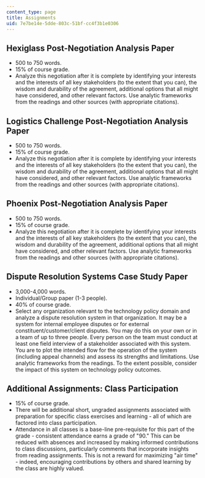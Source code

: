 ```yaml
---
content_type: page
title: Assignments
uid: 7e7be14e-5dde-803c-51bf-cc4f3b1e0306
---
```


Hexiglass Post-Negotiation Analysis Paper
-----------------------------------------

*   500 to 750 words.
*   15% of course grade.
*   Analyze this negotiation after it is complete by identifying your interests and the interests of all key stakeholders (to the extent that you can), the wisdom and durability of the agreement, additional options that all might have considered, and other relevant factors. Use analytic frameworks from the readings and other sources (with appropriate citations).

Logistics Challenge Post-Negotiation Analysis Paper
---------------------------------------------------

*   500 to 750 words.
*   15% of course grade.
*   Analyze this negotiation after it is complete by identifying your interests and the interests of all key stakeholders (to the extent that you can), the wisdom and durability of the agreement, additional options that all might have considered, and other relevant factors. Use analytic frameworks from the readings and other sources (with appropriate citations).

Phoenix Post-Negotiation Analysis Paper
---------------------------------------

*   500 to 750 words.
*   15% of course grade.
*   Analyze this negotiation after it is complete by identifying your interests and the interests of all key stakeholders (to the extent that you can), the wisdom and durability of the agreement, additional options that all might have considered, and other relevant factors. Use analytic frameworks from the readings and other sources (with appropriate citations).

Dispute Resolution Systems Case Study Paper
-------------------------------------------

*   3,000-4,000 words.
*   Individual/Group paper (1-3 people).
*   40% of course grade.
*   Select any organization relevant to the technology policy domain and analyze a dispute resolution system in that organization. It may be a system for internal employee disputes or for external constituent/customer/client disputes. You may do this on your own or in a team of up to three people. Every person on the team must conduct at least one field interview of a stakeholder associated with this system. You are to plot the intended flow for the operation of the system (including appeal channels) and assess its strengths and limitations. Use analytic frameworks from the readings. To the extent possible, consider the impact of this system on technology policy outcomes.

Additional Assignments: Class Participation
-------------------------------------------

*   15% of course grade.
*   There will be additional short, ungraded assignments associated with preparation for specific class exercises and learning - all of which are factored into class participation.
*   Attendance in all classes is a base-line pre-requisite for this part of the grade - consistent attendance earns a grade of "90." This can be reduced with absences and increased by making informed contributions to class discussions, particularly comments that incorporate insights from reading assignments. This is not a reward for maximizing "air time" - indeed, encouraging contributions by others and shared learning by the class are highly valued.